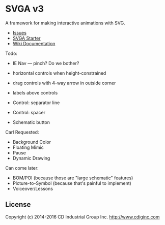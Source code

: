 # SVGA v3

A framework for making interactive animations with SVG.

* [Issues](https://github.com/cdig/svga/issues)
* [SVGA Starter](https://github.com/cdig/svg-activity-starter)
* [Wiki Documentation](https://github.com/cdig/lunchboxsessions/wiki)

Todo:
* IE Nav — pinch? Do we bother?

* horizontal controls when height-constrained
* drag controls with 4-way arrow in outside corner
* labels above controls
* Control: separator line
* Control: spacer
* Schematic button

Carl Requested:
* Background Color
* Floating Mimic
* Pause
* Dynamic Drawing

Can come later:
* BOM/POI (because those are "large schematic" features)
* Picture-to-Symbol (because that's painful to implement)
* Voiceover/Lessons


## License
Copyright (c) 2014-2016 CD Industrial Group Inc. http://www.cdiginc.com
